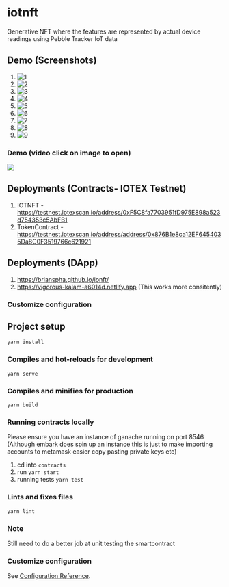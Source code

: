 # iotnft
Generative NFT where the features are represented by actual device readings using Pebble Tracker IoT data

## Demo (Screenshots)

1. ![1](./screenshots/1.png "1")
2. ![2](./screenshots/2.png "2")
3. ![3](./screenshots/3.png "3")
4. ![4](./screenshots/4.png "4")
5. ![5](./screenshots/5.png "5")
6. ![6](./screenshots/6.png "6")
7. ![7](./screenshots/7.png "7")
8. ![8](./screenshots/8.png "8")
9. ![9](./screenshots/9.png "9")


### Demo (video click on image to open)
<a href="https://siasky.net/EAD9mXZ5hWOPC9_bW3WPeLX4Y69BIbzlkODlJh1CLk2pDA
" title="video text"><img src="https://siasky.net/fAbpdNQG3NUbA6f8sX82S5WsAiZFi5UBvs2XtiWcH2XBvA" /></a>


## Deployments (Contracts- IOTEX Testnet)

1. IOTNFT - https://testnest.iotexscan.io/address/0xF5C8fa7703951fD975E898a523d754353c5AbFB1
2. TokenContract -https://testnest.iotexscan.io/address/address/0x876B1e8ca12EF6454035Da8C0F3519766c621921

## Deployments (DApp)
1. https://brianspha.github.io/ionft/
2. https://vigorous-kalam-a6014d.netlify.app (This works more consitently)
### Customize configuration


## Project setup
```
yarn install
```

### Compiles and hot-reloads for development
```
yarn serve
```

### Compiles and minifies for production
```
yarn build
```
### Running contracts locally 

Please ensure you have an instance of ganache running on port 8546 (Although embark does spin up an instance this is just to make importing accounts to metamask easier copy pasting private keys etc)

1. cd into ``contracts``
2. run ``yarn start``
3. running tests ``yarn test``

### Lints and fixes files
```
yarn lint
```
### Note
Still need to do a better job at unit testing the smartcontract
### Customize configuration
See [Configuration Reference](https://cli.vuejs.org/config/).

